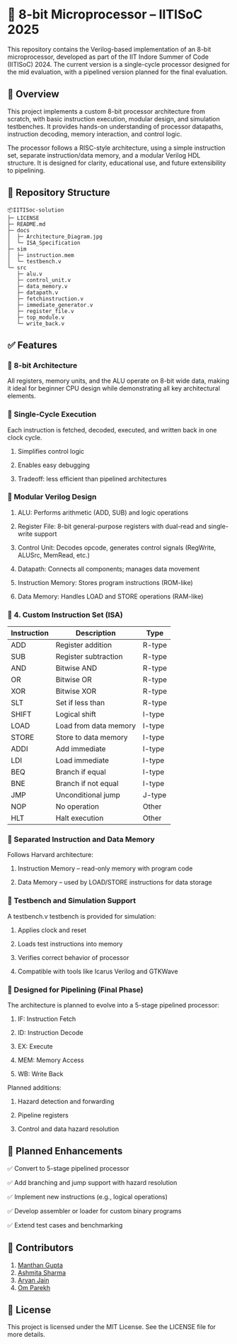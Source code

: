 
# 🧠 8-bit Microprocessor – IITISoC 2025

This repository contains the Verilog-based implementation of an 8-bit microprocessor, developed as part of the IIT Indore Summer of Code (IITISoC) 2024. The current version is a single-cycle processor designed for the mid evaluation, with a pipelined version planned for the final evaluation.

## 📌 Overview

This project implements a custom 8-bit processor architecture from scratch, with basic instruction execution, modular design, and simulation testbenches. It provides hands-on understanding of processor datapaths, instruction decoding, memory interaction, and control logic.

The processor follows a RISC-style architecture, using a simple instruction set, separate instruction/data memory, and a modular Verilog HDL structure. It is designed for clarity, educational use, and future extensibility to pipelining.

## 📂 Repository Structure

```
📦IITISoc-solution 
├─ LICENSE
├─ README.md
├─ docs
│  ├─ Architecture_Diagram.jpg
│  └─ ISA_Specification
├─ sim
│  ├─ instruction.mem
│  └─ testbench.v
└─ src
   ├─ alu.v
   ├─ control_unit.v
   ├─ data_memory.v
   ├─ datapath.v
   ├─ fetchinstruction.v
   ├─ immediate_generator.v
   ├─ register_file.v
   ├─ top_module.v
   └─ write_back.v
```
## ✅ Features 

### 🔹 8-bit Architecture

All registers, memory units, and the ALU operate on 8-bit wide data, making it ideal for beginner CPU design while demonstrating all key architectural elements.

### 🔹 Single-Cycle Execution

Each instruction is fetched, decoded, executed, and written back in one clock cycle.
1. Simplifies control logic

2. Enables easy debugging

3. Tradeoff: less efficient than pipelined architectures

### 🔹 Modular Verilog Design

1. ALU: Performs arithmetic (ADD, SUB) and logic operations

2. Register File: 8-bit general-purpose registers with dual-read and single-write support

3. Control Unit: Decodes opcode, generates control signals (RegWrite, ALUSrc, MemRead, etc.)

4. Datapath: Connects all components; manages data movement

5. Instruction Memory: Stores program instructions (ROM-like)

6. Data Memory: Handles LOAD and STORE operations (RAM-like)

### 🔹 4. Custom Instruction Set (ISA)

| Instruction | Description           | Type   |
| ----------- | --------------------- | ------ |
| ADD         | Register addition     | R-type |
| SUB         | Register subtraction  | R-type |
| AND         | Bitwise AND           | R-type |
| OR          | Bitwise OR            | R-type |
| XOR         | Bitwise XOR           | R-type |
| SLT         | Set if less than      | R-type |
| SHIFT       | Logical shift         | I-type |
| LOAD        | Load from data memory | I-type |
| STORE       | Store to data memory  | I-type |
| ADDI        | Add immediate         | I-type |
| LDI         | Load immediate        | I-type |
| BEQ         | Branch if equal       | I-type |
| BNE         | Branch if not equal   | I-type |
| JMP         | Unconditional jump    | J-type |
| NOP         | No operation          | Other  |
| HLT         | Halt execution        | Other  |


### 🔹 Separated Instruction and Data Memory

Follows Harvard architecture:
1. Instruction Memory – read-only memory with program code

2. Data Memory – used by LOAD/STORE instructions for data storage

### 🔹 Testbench and Simulation Support

A testbench.v testbench is provided for simulation:

1. Applies clock and reset

2. Loads test instructions into memory

3. Verifies correct behavior of processor

4. Compatible with tools like Icarus Verilog and GTKWave

### 🔹 Designed for Pipelining (Final Phase)

The architecture is planned to evolve into a 5-stage pipelined processor:

1. IF: Instruction Fetch

2. ID: Instruction Decode

3. EX: Execute

4. MEM: Memory Access

5. WB: Write Back

Planned additions:

1. Hazard detection and forwarding

2. Pipeline registers

3. Control and data hazard resolution

## 🚧 Planned Enhancements

✅ Convert to 5-stage pipelined processor

✅ Add branching and jump support with hazard resolution

✅ Implement new instructions (e.g., logical operations)

✅ Develop assembler or loader for custom binary programs

✅ Extend test cases and benchmarking

## 👥 Contributors

1. [Manthan Gupta](https://github.com/Manthan-cpu)
2. [Ashmita Sharma](https://github.com/ashmita2212)
3. [Aryan Jain](https://github.com/aryanj1412)
4. [Om Parekh](https://github.com/Om1903)

## 📜 License

This project is licensed under the MIT License. See the LICENSE file for more details.
